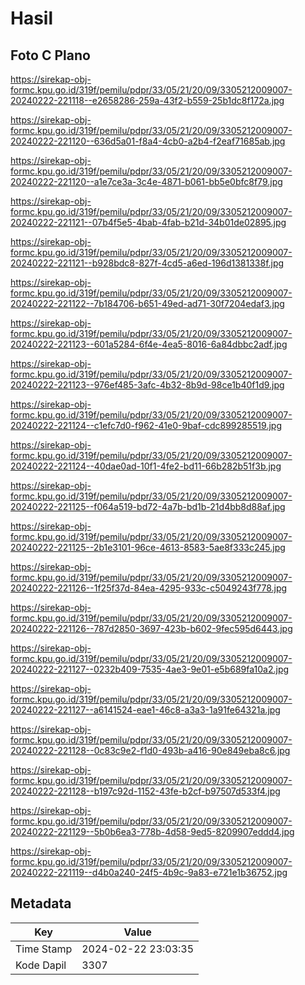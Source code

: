 # Hasil

## Foto C Plano

https://sirekap-obj-formc.kpu.go.id/319f/pemilu/pdpr/33/05/21/20/09/3305212009007-20240222-221118--e2658286-259a-43f2-b559-25b1dc8f172a.jpg

https://sirekap-obj-formc.kpu.go.id/319f/pemilu/pdpr/33/05/21/20/09/3305212009007-20240222-221120--636d5a01-f8a4-4cb0-a2b4-f2eaf71685ab.jpg

https://sirekap-obj-formc.kpu.go.id/319f/pemilu/pdpr/33/05/21/20/09/3305212009007-20240222-221120--a1e7ce3a-3c4e-4871-b061-bb5e0bfc8f79.jpg

https://sirekap-obj-formc.kpu.go.id/319f/pemilu/pdpr/33/05/21/20/09/3305212009007-20240222-221121--07b4f5e5-4bab-4fab-b21d-34b01de02895.jpg

https://sirekap-obj-formc.kpu.go.id/319f/pemilu/pdpr/33/05/21/20/09/3305212009007-20240222-221121--b928bdc8-827f-4cd5-a6ed-196d1381338f.jpg

https://sirekap-obj-formc.kpu.go.id/319f/pemilu/pdpr/33/05/21/20/09/3305212009007-20240222-221122--7b184706-b651-49ed-ad71-30f7204edaf3.jpg

https://sirekap-obj-formc.kpu.go.id/319f/pemilu/pdpr/33/05/21/20/09/3305212009007-20240222-221123--601a5284-6f4e-4ea5-8016-6a84dbbc2adf.jpg

https://sirekap-obj-formc.kpu.go.id/319f/pemilu/pdpr/33/05/21/20/09/3305212009007-20240222-221123--976ef485-3afc-4b32-8b9d-98ce1b40f1d9.jpg

https://sirekap-obj-formc.kpu.go.id/319f/pemilu/pdpr/33/05/21/20/09/3305212009007-20240222-221124--c1efc7d0-f962-41e0-9baf-cdc899285519.jpg

https://sirekap-obj-formc.kpu.go.id/319f/pemilu/pdpr/33/05/21/20/09/3305212009007-20240222-221124--40dae0ad-10f1-4fe2-bd11-66b282b51f3b.jpg

https://sirekap-obj-formc.kpu.go.id/319f/pemilu/pdpr/33/05/21/20/09/3305212009007-20240222-221125--f064a519-bd72-4a7b-bd1b-21d4bb8d88af.jpg

https://sirekap-obj-formc.kpu.go.id/319f/pemilu/pdpr/33/05/21/20/09/3305212009007-20240222-221125--2b1e3101-96ce-4613-8583-5ae8f333c245.jpg

https://sirekap-obj-formc.kpu.go.id/319f/pemilu/pdpr/33/05/21/20/09/3305212009007-20240222-221126--1f25f37d-84ea-4295-933c-c5049243f778.jpg

https://sirekap-obj-formc.kpu.go.id/319f/pemilu/pdpr/33/05/21/20/09/3305212009007-20240222-221126--787d2850-3697-423b-b602-9fec595d6443.jpg

https://sirekap-obj-formc.kpu.go.id/319f/pemilu/pdpr/33/05/21/20/09/3305212009007-20240222-221127--0232b409-7535-4ae3-9e01-e5b689fa10a2.jpg

https://sirekap-obj-formc.kpu.go.id/319f/pemilu/pdpr/33/05/21/20/09/3305212009007-20240222-221127--a6141524-eae1-46c8-a3a3-1a91fe64321a.jpg

https://sirekap-obj-formc.kpu.go.id/319f/pemilu/pdpr/33/05/21/20/09/3305212009007-20240222-221128--0c83c9e2-f1d0-493b-a416-90e849eba8c6.jpg

https://sirekap-obj-formc.kpu.go.id/319f/pemilu/pdpr/33/05/21/20/09/3305212009007-20240222-221128--b197c92d-1152-43fe-b2cf-b97507d533f4.jpg

https://sirekap-obj-formc.kpu.go.id/319f/pemilu/pdpr/33/05/21/20/09/3305212009007-20240222-221129--5b0b6ea3-778b-4d58-9ed5-8209907eddd4.jpg

https://sirekap-obj-formc.kpu.go.id/319f/pemilu/pdpr/33/05/21/20/09/3305212009007-20240222-221119--d4b0a240-24f5-4b9c-9a83-e721e1b36752.jpg


## Metadata

| Key        | Value               |
| ---------- | ------------------- |
| Time Stamp | 2024-02-22 23:03:35 |
| Kode Dapil | 3307                |



